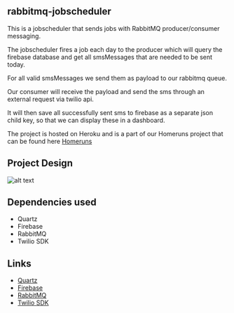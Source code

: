 ## rabbitmq-jobscheduler

This is a jobscheduler that sends jobs with RabbitMQ producer/consumer messaging. 

The jobscheduler fires a job each day to the producer which will query the firebase database and get all smsMessages that are needed to be sent today.  

For all valid smsMessages we send them as payload to our rabbitmq queue.

Our consumer will receive the payload and send the sms through an external request via twilio api. 

It will then save all successfully sent sms to firebase as a separate json child key, so that we can display these in a dashboard.

The project is hosted on Heroku and is a part of our Homeruns project that can be found here [Homeruns](http://homeruns.io)

## Project Design

![alt text](https://github.com/mrshawn191/rabbitmq-jobscheduler/blob/master/jobscheduler-rabbitmq2.png "Logo Title Text 1")

## Dependencies used

- Quartz
- Firebase
- RabbitMQ
- Twilio SDK

## Links

- [Quartz](https://github.com/mzabriskie/axios)
- [Firebase](https://github.com/mzabriskie/axios)
- [RabbitMQ](https://github.com/mzabriskie/axios)
- [Twilio SDK](https://github.com/mzabriskie/axios)
